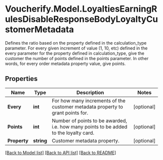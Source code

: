 # Voucherify.Model.LoyaltiesEarningRulesDisableResponseBodyLoyaltyCustomerMetadata
Defines the ratio based on the property defined in the calculation_type parameter. For every given increment of value (1, 10, etc) defined in the every parameter for the property defined in calculation_type, give the customer the number of points defined in the points parameter. In other words, for every order metadata property value, give points.

## Properties

Name | Type | Description | Notes
------------ | ------------- | ------------- | -------------
**Every** | **int** | For how many increments of the customer metadata property to grant points for. | [optional] 
**Points** | **int** | Number of points to be awarded, i.e. how many points to be added to the loyalty card. | [optional] 
**Property** | **string** | Customer metadata property. | [optional] 

[[Back to Model list]](../../README.md#documentation-for-models) [[Back to API list]](../../README.md#documentation-for-api-endpoints) [[Back to README]](../../README.md)

